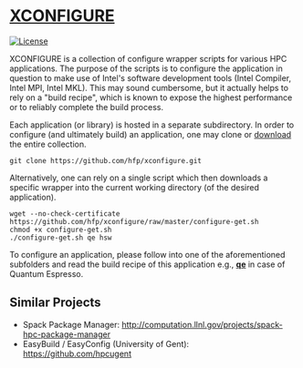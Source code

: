 # [XCONFIGURE](https://github.com/hfp/xconfigure/raw/master/xconfigure.pdf)
[![License](https://img.shields.io/badge/license-BSD3-blue.svg)](LICENSE)

XCONFIGURE is a collection of configure wrapper scripts for various HPC applications. The purpose of the scripts is to configure the application in question to make use of Intel's software development tools (Intel Compiler, Intel MPI, Intel MKL). This may sound cumbersome, but it actually helps to rely on a "build recipe", which is known to expose the highest performance or to reliably complete the build process.

Each application (or library) is hosted in a separate subdirectory. In order to configure (and ultimately build) an application, one may clone or [download](https://github.com/hfp/xconfigure/archive/master.zip) the entire collection.

```
git clone https://github.com/hfp/xconfigure.git
```

Alternatively, one can rely on a single script which then downloads a specific wrapper into the current working directory (of the desired application).

```
wget --no-check-certificate https://github.com/hfp/xconfigure/raw/master/configure-get.sh
chmod +x configure-get.sh
./configure-get.sh qe hsw
```

To configure an application, please follow into one of the aforementioned subfolders and read the build recipe of this application e.g., **[qe](qe#quantum-espresso-qe)** in case of Quantum Espresso.

## Similar Projects

* Spack Package Manager: http://computation.llnl.gov/projects/spack-hpc-package-manager
* EasyBuild / EasyConfig (University of Gent): https://github.com/hpcugent
